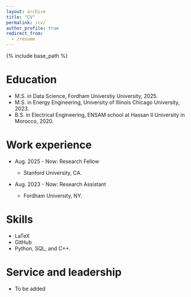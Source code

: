 ```yaml
---
layout: archive
title: "CV"
permalink: /cv/
author_profile: true
redirect_from:
  - /resume
---
```


{% include base_path %}

Education
======
* M.S. in Data Science, Fordham Universtiy University, 2025.
* M.S. in Energy Engineering, University of Illinois Chicago University, 2023.
* B.S. in Electrical Engineering, ENSAM school at Hassan II University in Morocco, 2020.

Work experience
======
* Aug. 2025 - Now: Research Fellow
  * Stanford University, CA.

* Aug. 2023 - Now: Research Assistant
  * Fordham University, NY.

    
  
Skills
======
* LaTeX
* GitHub
* Python, SQL, and C++.
  
Service and leadership
======
* To be added
